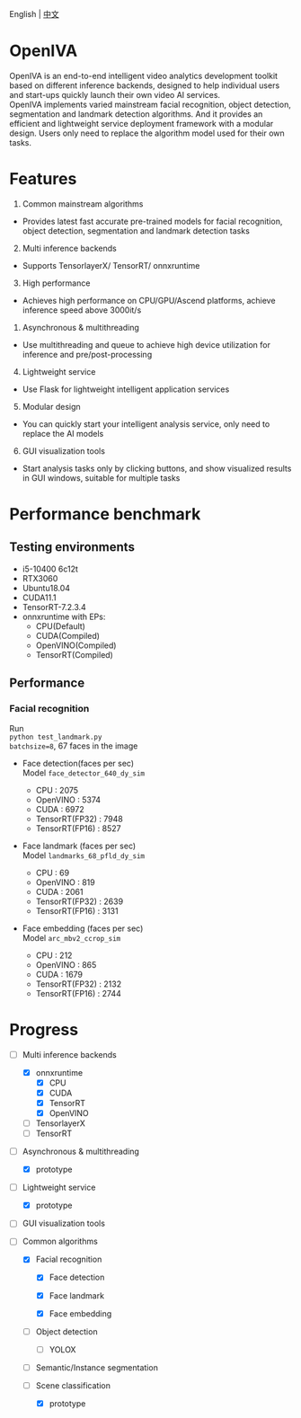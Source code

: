English | [中文](README_zh.md)
# OpenIVA
OpenIVA is an end-to-end intelligent video analytics development toolkit based on different inference backends, designed to help individual users and start-ups quickly launch their own video AI services.  
OpenIVA implements varied mainstream facial recognition, object detection, segmentation and landmark detection algorithms. And it provides an efficient and lightweight service deployment framework with a modular design. Users only need to replace the algorithm model used for their own tasks.
# Features
1. Common mainstream algorithms
- Provides latest fast accurate pre-trained models for facial recognition, object detection, segmentation and landmark detection tasks
2. Multi inference backends
- Supports TensorlayerX/ TensorRT/ onnxruntime
3. High performance  
- Achieves high performance on CPU/GPU/Ascend platforms, achieve inference speed above 3000it/s
1. Asynchronous & multithreading
- Use multithreading and queue to achieve high device utilization for inference and pre/post-processing
4. Lightweight service
- Use Flask for lightweight intelligent application services
5. Modular design 
- You can quickly start your intelligent analysis service, only need to replace the AI models
6. GUI visualization tools  
- Start analysis tasks only by clicking buttons, and show visualized results in GUI windows, suitable for multiple tasks

# Performance benchmark
## Testing environments 
- i5-10400 6c12t
- RTX3060  
- Ubuntu18.04
- CUDA11.1
- TensorRT-7.2.3.4
- onnxruntime with EPs:
  - CPU(Default)
  - CUDA(Compiled)
  - OpenVINO(Compiled)
  - TensorRT(Compiled)

## Performance
### Facial recognition
Run  
`python test_landmark.py`  
`batchsize=8`, 67 faces in the image
- Face detection(faces per sec)  
  Model `face_detector_640_dy_sim`
  - CPU :  2075
  - OpenVINO : 5374
  - CUDA : 6972
  - TensorRT(FP32) : 7948
  - TensorRT(FP16) : 8527

- Face landmark (faces per sec)  
  Model `landmarks_68_pfld_dy_sim`
  - CPU : 69
  - OpenVINO : 819
  - CUDA : 2061
  - TensorRT(FP32) : 2639
  - TensorRT(FP16) : 3131 

- Face embedding (faces per sec)  
  Model `arc_mbv2_ccrop_sim`
  - CPU : 212
  - OpenVINO : 865
  - CUDA : 1679
  - TensorRT(FP32) : 2132
  - TensorRT(FP16) : 2744 

# Progress  
- [ ] Multi inference backends
    - [x] onnxruntime
        - [x] CPU
        - [x] CUDA
        - [x] TensorRT
        - [x] OpenVINO
    - [ ] TensorlayerX
    - [ ] TensorRT
- [ ] Asynchronous & multithreading
    - [x] prototype

- [ ] Lightweight service
    - [x] prototype

- [ ] GUI visualization tools

- [ ] Common algorithms
    - [x] Facial recognition
      - [x] Face detection

      - [x] Face landmark

      - [x] Face embedding
    
    - [ ] Object detection
      - [ ] YOLOX
    - [ ] Semantic/Instance segmentation

    - [ ] Scene classification
        - [x] prototype
